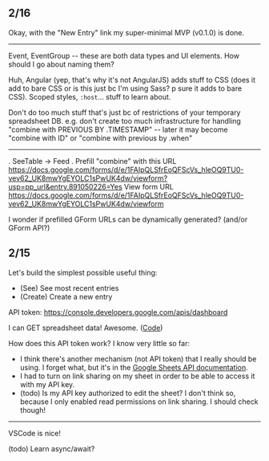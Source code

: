 ## 2/16

Okay, with the "New Entry" link my super-minimal MVP (v0.1.0) is done.

----

Event, EventGroup -- these are both data types and UI elements. How should I go about naming them?

Huh, Angular (yep, that's why it's not AngularJS) adds stuff to CSS (does it
add to bare CSS or is this just bc I'm using Sass? p sure it adds to bare CSS).
Scoped styles, `:host`... stuff to learn about.

Don't do too much stuff that's just bc of restrictions of your temporary spreadsheet DB. e.g. don't create too much infrastructure for handling "combine with PREVIOUS BY .TIMESTAMP" -- later it may become "combine with ID" or "combine with previous by .when"

----

. SeeTable -> Feed
  . Prefill "combine" with this URL
https://docs.google.com/forms/d/e/1FAIpQLSfrEoQFScVs_hleOQ9TU0-vev62_UK8mwYgEYOLC1sPwUK4dw/viewform?usp=pp_url&entry.891050226=Yes
View form URL https://docs.google.com/forms/d/e/1FAIpQLSfrEoQFScVs_hleOQ9TU0-vev62_UK8mwYgEYOLC1sPwUK4dw/viewform

I wonder if prefilled GForm URLs can be dynamically generated? (and/or GForm
API?)

## 2/15

Let's build the simplest possible useful thing:

- (See) See most recent entries
- (Create) Create a new entry

API token: https://console.developers.google.com/apis/dashboard

I can GET spreadsheet data! Awesome. ([Code](./JOURNAL/hello-world-get.sh))

How does this API token work? I know very little so far:

- I think there's another mechanism (not API token) that I really should be
  using. I forget what, but it's in the [Google Sheets API
  documentation](https://developers.google.com/sheets/api/guides/concepts).
- I had to turn on link sharing on my sheet in order to be able to access it
  with my API key.
- (todo) Is my API key authorized to edit the sheet? I don't think so, because I only
  enabled read permissions on link sharing. I should check though!

----

VSCode is nice!

(todo) Learn async/await?
